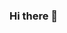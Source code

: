 ### Hi there 👋

<!--
**j-marable/j-marable** is a ✨ _special_ ✨ repository because its `README.md` (this file) appears on your GitHub profile.

Here are some ideas to get you started:

- 🔭 I’m currently working on ...a machine learning project to help diagnose patients who may or may not have seizures.
- 🌱 I’m currently learning ...Python Machine Learning.
- 👯 I’m looking to collaborate on ...open source, contract, and private projects specifically related to machine learning.
- 🤔 I’m looking for help with ...starting my own software development company!
- 💬 Ask me about ...Artificial Intelligence/Machine Learning!
- 📫 How to reach me: ...
- 😄 Pronouns: ...he/him
- ⚡ Fun fact: ...
-->
